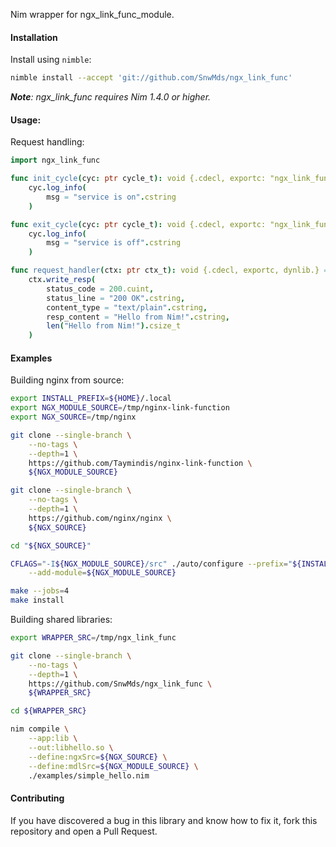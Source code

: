 Nim wrapper for ngx_link_func_module.

#### Installation

Install using `nimble`:

```bash
nimble install --accept 'git://github.com/SnwMds/ngx_link_func'
```

_**Note**: ngx_link_func requires Nim 1.4.0 or higher._

#### Usage:

Request handling:

```nim
import ngx_link_func

func init_cycle(cyc: ptr cycle_t): void {.cdecl, exportc: "ngx_link_func_init_cycle", dynlib.} =
    cyc.log_info(
        msg = "service is on".cstring
    )

func exit_cycle(cyc: ptr cycle_t): void {.cdecl, exportc: "ngx_link_func_exit_cycle", dynlib.} =
    cyc.log_info(
        msg = "service is off".cstring
    )

func request_handler(ctx: ptr ctx_t): void {.cdecl, exportc, dynlib.} =
    ctx.write_resp(
        status_code = 200.cuint,
        status_line = "200 OK".cstring,
        content_type = "text/plain".cstring,
        resp_content = "Hello from Nim!".cstring,
        len("Hello from Nim!").csize_t
    )
```

#### Examples

Building nginx from source:

```bash
export INSTALL_PREFIX=${HOME}/.local
export NGX_MODULE_SOURCE=/tmp/nginx-link-function
export NGX_SOURCE=/tmp/nginx

git clone --single-branch \
    --no-tags \
    --depth=1 \
    https://github.com/Taymindis/nginx-link-function \
    ${NGX_MODULE_SOURCE}

git clone --single-branch \
    --no-tags \
    --depth=1 \
    https://github.com/nginx/nginx \
    ${NGX_SOURCE}

cd "${NGX_SOURCE}"

CFLAGS="-I${NGX_MODULE_SOURCE}/src" ./auto/configure --prefix="${INSTALL_PREFIX}" \
    --add-module=${NGX_MODULE_SOURCE}

make --jobs=4
make install
```

Building shared libraries:

```bash
export WRAPPER_SRC=/tmp/ngx_link_func

git clone --single-branch \
    --no-tags \
    --depth=1 \
    https://github.com/SnwMds/ngx_link_func \
    ${WRAPPER_SRC}

cd ${WRAPPER_SRC}

nim compile \
    --app:lib \
    --out:libhello.so \
    --define:ngxSrc=${NGX_SOURCE} \
    --define:mdlSrc=${NGX_MODULE_SOURCE} \
    ./examples/simple_hello.nim
```

#### Contributing

If you have discovered a bug in this library and know how to fix it, fork this repository and open a Pull Request.
